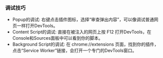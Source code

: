 ### 调试技巧

- Popup的调试: 右键点击插件图标，选择“审查弹出内容”，可以像调试普通网页一样打开DevTools。
- Content Script的调试: 直接在被注入的网页上按 F12 打开DevTools，在Console和Sources面板中可以看到你的脚本。
- Background Script的调试: 在 chrome://extensions 页面，找到你的插件，点击“Service Worker”链接，会打开一个专门的DevTools窗口。
